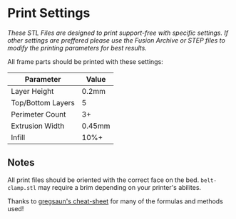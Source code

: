 # Print Settings
*These STL Files are designed to print support-free with specific settings. If other settings are preffered please use the Fusion Archive or STEP files to modify the printing parameters for best results.*

All frame parts should be printed with these settings:

| Parameter         | Value  |
| ----------------- | ------ |
| Layer Height      | 0.2mm  |
| Top/Bottom Layers | 5      |
| Perimeter Count   | 3+     |
| Extrusion Width   | 0.45mm |
| Infill            | 10%+   |

## Notes

All print files should be oriented with the correct face on the bed.
`belt-clamp.stl` may require a brim depending on your printer's abilites.

Thanks to [gregsaun's cheat-sheet](https://github.com/gregsaun/maker_cheatsheet) for many of the formulas and methods used!
